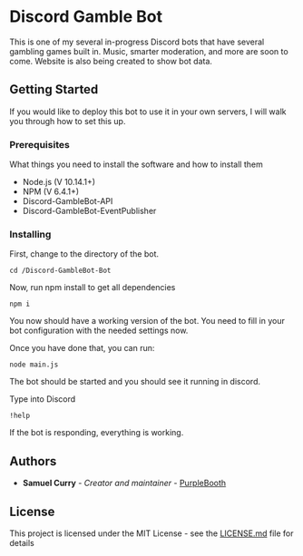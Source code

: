 # Discord Gamble Bot

This is one of my several in-progress Discord bots that have several gambling games built in. Music, smarter moderation, and more are soon to come. Website is also being created to show bot data.

## Getting Started

If you would like to deploy this bot to use it in your own servers, I will walk you through how to set this up.

### Prerequisites

What things you need to install the software and how to install them

* Node.js (V 10.14.1+)
* NPM (V 6.4.1+)
* Discord-GambleBot-API
* Discord-GambleBot-EventPublisher

### Installing

First, change to the directory of the bot.

```
cd /Discord-GambleBot-Bot
```

Now, run npm install to get all dependencies
```
npm i
```

You now should have a working version of the bot. You need to fill in your bot configuration with the needed settings now.

Once you have done that, you can run:

```
node main.js
```

The bot should be started and you should see it running in discord.

Type into Discord

```
!help
```

If the bot is responding, everything is working.

## Authors

* **Samuel Curry** - *Creator and maintainer* - [PurpleBooth](https://github.com/slashroot101)


## License

This project is licensed under the MIT License - see the [LICENSE.md](LICENSE.md) file for details
